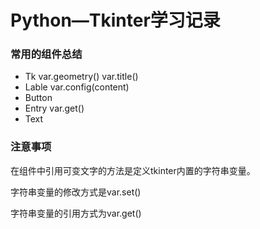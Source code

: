 # Python—Tkinter学习记录

### 常用的组件总结

* Tk   var.geometry()   var.title()
* Lable var.config(content)
* Button   
* Entry   var.get()
* Text

### 注意事项

在组件中引用可变文字的方法是定义tkinter内置的字符串变量。

字符串变量的修改方式是var.set()

字符串变量的引用方式为var.get()